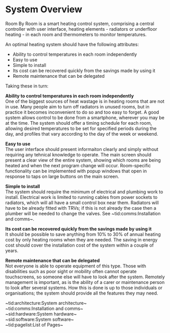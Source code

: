 # System Overview #

Room By Room is a smart heating control system, comprising a central controller with user interface, heating elements - radiators or underfloor heating - in each room and thermometers to monitor temperatures.

An optimal heating system should have the following attributes:

 - Ability to control temperatures in each room independently
 - Easy to use
 - Simple to install
 - Its cost can be recovered quickly from the savings made by using it
 - Remote maintenance that can be delegated

Taking these in turn:

**Ability to control temperatures in each room independently**  
One of the biggest sources of heat wastage is in heating rooms that are not in use. Many people aim to turn off radiators in unused rooms, but in practice it becomes inconvenient to do so and too easy to forget. A good system allows control to be done from a smartphone, wherever you may be at the time. The system should offer a timing schedule for each room, allowing desired temperatures to be set for specified periods during the day, and profiles that vary according to the day of the week or weekend.

**Easy to use**  
The user interface should present informaiton clearly and simply without requiring any tehnical knowledge to operate. The main screen should present a clear view of the entire system, showing which rooms are being heated and when the next program change will occur. Room-specific functionality can be implemented with popup windows that open in response to taps on large buttons on the main screen.

**Simple to install**  
The system should require the minimum of electrical and plumbing work to install. Electrical work is limited to running cables from power sockets to radiators, which will all have a small control box near them. Radiators will have to be already fitted with TRVs; if this is not already the case then a plumber will be needed to change the valves. See ~tid:comms:Installation and comms~.

**Its cost can be recovered quickly from the savings made by using it**  
It should be possible to save anything from 10% to 30% of annual heating cost by only heating rooms when they are needed. The saving in energy cost should cover the installation cost of the system within a couple of years.

**Remote maintenance that can be delegated**  
Not everyone is able to operate equipment of this type. Those with disabilities such as poor sight or mobility often cannot operate touchscreens, so someone else will have to look after the system. Remotely management is important, as is the ability of a carer or maintenance person to look after several systems. How this is done is up to those individuals or organisations; the system should provide all the features they may need.

~tid:architecture:System architecture~  
~tid:comms:Installation and comms~  
~sid:hardware:System hardware~  
~sid:software:System software~  
~tid:pagelist:List of Pages~
